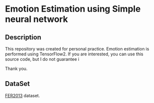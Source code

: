 # Emotion Estimation using Simple neural network

## Description

This repository was created for personal practice.
Emotion estimation is performed using TensorFlow2.
If you are interested, you can use this source code, but I do not guarantee i

Thank you.

## DataSet

[FER2013](https://www.kaggle.com/c/challenges-in-representation-learning-facial-expression-recognition-challenge/data) dataset.
